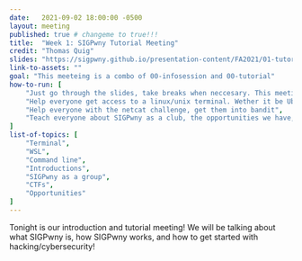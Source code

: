 ```yaml
---
date:   2021-09-02 18:00:00 -0500
layout: meeting
published: true # changeme to true!!!
title:  "Week 1: SIGPwny Tutorial Meeting"
credit: "Thomas Quig"
slides: "https://sigpwny.github.io/presentation-content/FA2021/01-tutorial.pdf"
link-to-assets: ""
goal: "This meeteing is a combo of 00-infosession and 00-tutorial"
how-to-run: [
	"Just go through the slides, take breaks when neccesary. This meeting will not be in the 15/45 format",
	"Help everyone get access to a linux/unix terminal. Wether it be Ubuntu, Mac, or WSL",
	"Help everyone with the netcat challenge, get them into bandit",
	"Teach everyone about SIGPwny as a club, the opportunities we have, the 5 major topics of security, etc."
]
list-of-topics: [
	"Terminal",
	"WSL",
	"Command line",
	"Introductions",
	"SIGPwny as a group",
	"CTFs",
	"Opportunities"
]
---
```


Tonight is our introduction and tutorial meeting! We will be talking about what SIGPwny is, how SIGPwny works, and how to get started with hacking/cybersecurity!
